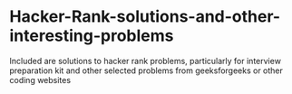 # Hacker-Rank-solutions-and-other-interesting-problems
Included are solutions to hacker rank problems, particularly for interview preparation kit
and other selected problems from geeksforgeeks or other coding websites
